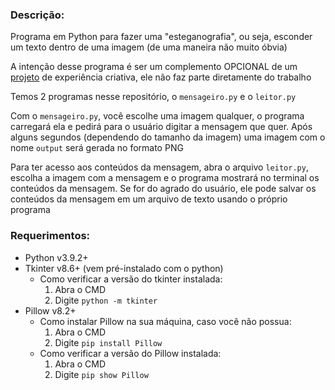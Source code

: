 ### Descrição:

Programa em Python para fazer uma "esteganografia", ou seja, esconder um texto dentro de uma imagem (de uma maneira não muito óbvia)

A intenção desse programa é ser um complemento OPCIONAL de um [projeto](https://github.com/danielnowakassis/Experi-ncia-Criativa-PUCPR) de experiência criativa, ele não faz parte diretamente do trabalho

Temos 2 programas nesse repositório, o  `mensageiro.py` e o `leitor.py`

Com o `mensageiro.py`, você escolhe uma imagem qualquer, o programa carregará ela e pedirá para o usuário digitar a mensagem que quer. Após alguns segundos (dependendo do tamanho da imagem) uma imagem com o nome `output` será gerada no formato PNG <!--~~desejado (PNG ou JPG)~~ isso infelizmente ta dando erro-->

Para ter acesso aos conteúdos da mensagem, abra o arquivo `leitor.py`, escolha a imagem com a mensagem e o programa mostrará no terminal os conteúdos da mensagem. Se for do agrado do usuário, ele pode salvar os conteúdos da mensagem em um arquivo de texto usando o próprio programa

### Requerimentos:
- Python v3.9.2+
- Tkinter v8.6+ (vem pré-instalado com o python)
  - Como verificar a versão do tkinter instalada:
    1. Abra o CMD
    2. Digite `python -m tkinter`
- Pillow v8.2+
  - Como instalar Pillow na sua máquina, caso você não possua:
    1. Abra o CMD
    2. Digite `pip install Pillow`
  - Como verificar a versão do Pillow instalada:
    1. Abra o CMD
    2. Digite `pip show Pillow`
